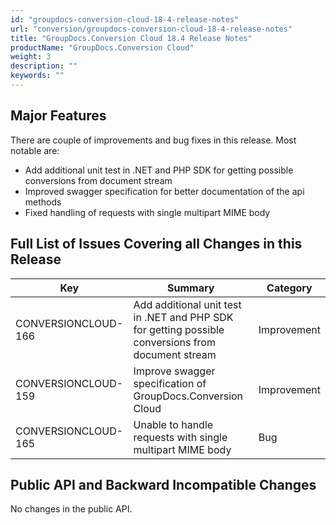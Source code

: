 ```yaml
---
id: "groupdocs-conversion-cloud-18-4-release-notes"
url: "conversion/groupdocs-conversion-cloud-18-4-release-notes"
title: "GroupDocs.Conversion Cloud 18.4 Release Notes"
productName: "GroupDocs.Conversion Cloud"
weight: 3
description: ""
keywords: ""
---
```


## Major Features ##

There are couple of improvements and bug fixes in this release. Most notable are:

* Add additional unit test in .NET and PHP SDK for getting possible conversions from document stream
* Improved swagger specification for better documentation of the api methods
* Fixed handling of requests with single multipart MIME body

## Full List of Issues Covering all Changes in this Release ##

|Key|Summary|Category
|---|---|---
|CONVERSIONCLOUD-166|Add additional unit test in .NET and PHP SDK for getting possible conversions from document stream|Improvement
|CONVERSIONCLOUD-159|Improve swagger specification of GroupDocs.Conversion Cloud|Improvement
|CONVERSIONCLOUD-165|Unable to handle requests with single multipart MIME body|Bug


## Public API and Backward Incompatible Changes ##

No changes in the public API.
